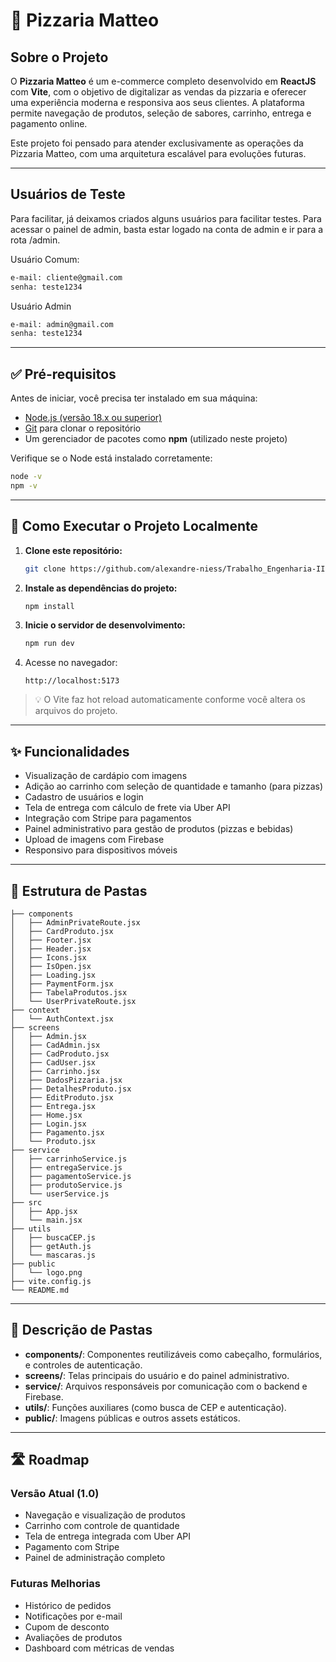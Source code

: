 # 🍕 Pizzaria Matteo

## Sobre o Projeto

O **Pizzaria Matteo** é um e-commerce completo desenvolvido em **ReactJS** com **Vite**, com o objetivo de digitalizar as vendas da pizzaria e oferecer uma experiência moderna e responsiva aos seus clientes. A plataforma permite navegação de produtos, seleção de sabores, carrinho, entrega e pagamento online.

Este projeto foi pensado para atender exclusivamente as operações da Pizzaria Matteo, com uma arquitetura escalável para evoluções futuras.

---

## Usuários de Teste

Para facilitar, já deixamos criados alguns usuários para facilitar testes. Para acessar o painel de admin, basta estar logado na conta de admin e ir para a rota /admin.


Usuário Comum:
```bash
e-mail: cliente@gmail.com
senha: teste1234
```
Usuário Admin
```bash
e-mail: admin@gmail.com
senha: teste1234
```
---

## ✅ Pré-requisitos

Antes de iniciar, você precisa ter instalado em sua máquina:

* [Node.js (versão 18.x ou superior)](https://nodejs.org/)
* [Git](https://git-scm.com/) para clonar o repositório
* Um gerenciador de pacotes como **npm** (utilizado neste projeto)

Verifique se o Node está instalado corretamente:

```bash
node -v
npm -v
```

---

## 🚀 Como Executar o Projeto Localmente

1. **Clone este repositório:**

   ```bash
   git clone https://github.com/alexandre-niess/Trabalho_Engenharia-II.git
   ```

2. **Instale as dependências do projeto:**

   ```bash
   npm install
   ```

3. **Inicie o servidor de desenvolvimento:**

   ```bash
   npm run dev
   ```

4. Acesse no navegador:

   ```
   http://localhost:5173
   ```

> 💡 O Vite faz hot reload automaticamente conforme você altera os arquivos do projeto.

---

## ✨ Funcionalidades

* Visualização de cardápio com imagens
* Adição ao carrinho com seleção de quantidade e tamanho (para pizzas)
* Cadastro de usuários e login
* Tela de entrega com cálculo de frete via Uber API
* Integração com Stripe para pagamentos
* Painel administrativo para gestão de produtos (pizzas e bebidas)
* Upload de imagens com Firebase
* Responsivo para dispositivos móveis

---

## 📁 Estrutura de Pastas

```
├── components
│   ├── AdminPrivateRoute.jsx
│   ├── CardProduto.jsx
│   ├── Footer.jsx
│   ├── Header.jsx
│   ├── Icons.jsx
│   ├── IsOpen.jsx
│   ├── Loading.jsx
│   ├── PaymentForm.jsx
│   ├── TabelaProdutos.jsx
│   └── UserPrivateRoute.jsx
├── context
│   └── AuthContext.jsx
├── screens
│   ├── Admin.jsx
│   ├── CadAdmin.jsx
│   ├── CadProduto.jsx
│   ├── CadUser.jsx
│   ├── Carrinho.jsx
│   ├── DadosPizzaria.jsx
│   ├── DetalhesProduto.jsx
│   ├── EditProduto.jsx
│   ├── Entrega.jsx
│   ├── Home.jsx
│   ├── Login.jsx
│   ├── Pagamento.jsx
│   └── Produto.jsx
├── service
│   ├── carrinhoService.js
│   ├── entregaService.js
│   ├── pagamentoService.js
│   ├── produtoService.js
│   └── userService.js
├── src
│   ├── App.jsx
│   └── main.jsx
├── utils
│   ├── buscaCEP.js
│   ├── getAuth.js
│   └── mascaras.js
├── public
│   └── logo.png
├── vite.config.js
└── README.md
```

---

## 🔧 Descrição de Pastas

* **components/**: Componentes reutilizáveis como cabeçalho, formulários, e controles de autenticação.
* **screens/**: Telas principais do usuário e do painel administrativo.
* **service/**: Arquivos responsáveis por comunicação com o backend e Firebase.
* **utils/**: Funções auxiliares (como busca de CEP e autenticação).
* **public/**: Imagens públicas e outros assets estáticos.

---

## 🛣️ Roadmap

### Versão Atual (1.0)

* Navegação e visualização de produtos
* Carrinho com controle de quantidade
* Tela de entrega integrada com Uber API
* Pagamento com Stripe
* Painel de administração completo

### Futuras Melhorias

* Histórico de pedidos
* Notificações por e-mail
* Cupom de desconto
* Avaliações de produtos
* Dashboard com métricas de vendas
